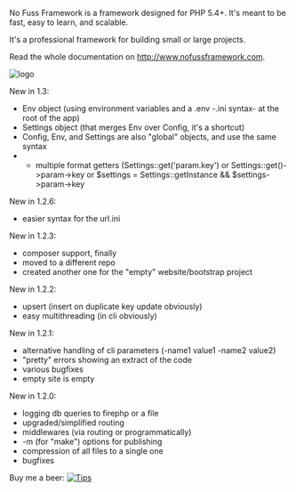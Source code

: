 No Fuss Framework is a framework designed for PHP 5.4+. It's meant to be fast, easy to learn, and scalable.

It's a professional framework for building small or large projects.

Read the whole documentation on http://www.nofussframework.com.

![logo](http://www.nofussframework.com/assets/img/logo5.png "This logo is terrible")

New in 1.3:
- Env object (using environment variables and a .env -.ini syntax- at the root of the app)
- Settings object (that merges Env over Config, it's a shortcut)
- Config, Env, and Settings are also "global" objects, and use the same syntax
- + multiple format getters (Settings::get('param.key') or Settings::get()->param->key or $settings = Settings::getInstance && $settings->param->key

New in 1.2.6:
- easier syntax for the url.ini

New in 1.2.3:
- composer support, finally
- moved to a different repo
- created another one for the "empty" website/bootstrap project

New in 1.2.2:
- upsert (insert on duplicate key update obviously)
- easy multithreading (in cli obviously)

New in 1.2.1:
- alternative handling of cli parameters (-name1 value1 -name2 value2)
- "pretty" errors showing an extract of the code
- various bugfixes
- empty site is empty

New in 1.2.0:
- logging db queries to firephp or a file
- upgraded/simplified routing
- middlewares (via routing or programmatically)
- -m (for "make") options for publishing
- compression of all files to a single one
- bugfixes

Buy me a beer:
[![Tips](https://tips.60devs.com/images/button-black.svg)](https://tips.60devs.com/tip/520bdb77ce4f2241fcb4919a56393242)
